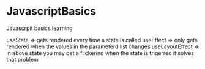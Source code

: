 # JavascriptBasics
Javascrpit basics learning

useState => gets rendered every time a state is called
useEffect => only gets rendered when the values in the parameterd list changes
useLayoutEffect => in above state you may get a flickering when the state is trigerred it solves that problem
